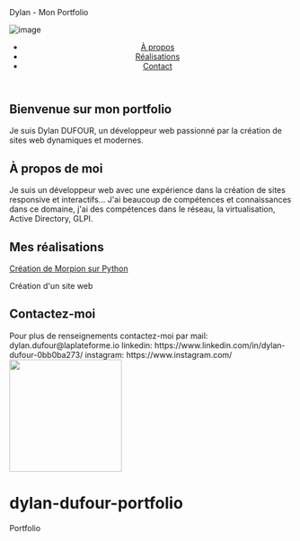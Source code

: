 <!DOCTYPE html>
<html lang="fr">
<head>
  <meta charset="UTF-8">
  <meta name="viewport" content="width=device-width, initial-scale=1.0">
  <meta name="description" content="Portfolio de Dylan, développeur web spécialisé dans la création de sites modernes et dynamiques.">
  Dylan -  Mon Portfolio

  ![image](https://github.com/user-attachments/assets/179d8d2b-650e-403d-b02e-a9d76a41d559)

  <link rel="stylesheet" href="styles.css">
</head>
<body>
  <header>
    <nav>
      <ul>
        <li><a href="#about">À propos</a></li>
        <li><a href="#projects">Réalisations</a></li>
        <li><a href="#contact">Contact</a></li>
      </ul>
    </nav>
  </header>

  <section id="hero">
    <h1>Bienvenue sur mon portfolio</h1>
    <p>Je suis Dylan DUFOUR, un développeur web passionné par la création de sites web dynamiques et modernes.</p>
    <a href="#projects" class="btn"></a>
  </section>

  <section id="about">
    <h2>À propos de moi</h2>
    <p>Je suis un développeur web avec une expérience dans la création de sites responsive et interactifs...
      J'ai beaucoup de compétences et connaissances dans ce domaine, j'ai des compétences dans le réseau, la virtualisation, Active Directory, GLPI.</p>
  </section>

  <section id="projects">
    <h2>Mes réalisations</h2>
    <div class="project-card">
      
  [Création de Morpion sur Python](https://github.com/Dylan-Dufour/C-Users-dydyd-Documents-morpion-2.py/blob/main/morpion%202.py)
      
  <p>Création d'un site web
        
  [](https://github.com/nathalie-albertini/Fan-Site/blob/main/fansite2.html)
    </div>
  </section>

  <section id="contact">
    <h2>Contactez-moi</h2> Pour plus de renseignements contactez-moi par 
    mail: dylan.dufour@laplateforme.io
    linkedin: https://www.linkedin.com/in/dylan-dufour-0bb0ba273/  
    instagram: https://www.instagram.com/
  </section>
    
    





<image src="https://github.com/user-attachments/assets/2e787121-f710-40db-91dc-bc502f154090"           left width=200>



# dylan-dufour-portfolio
Portfolio
